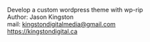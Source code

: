 Develop a custom wordpress theme with wp-rip
<br>Author: Jason Kingston
<br>mail: kingstondigitalmedia@gmail.com
<br>https://kingstondigital.ca
